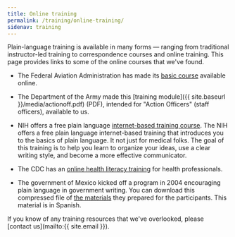 ```yaml
---
title: Online training
permalink: /training/online-training/
sidenav: training
---
```


Plain-language training is available in many forms — ranging from traditional instructor-led training to correspondence courses and online training. This page provides links to some of the online courses that we've found.

- The Federal Aviation Administration has made its [basic course](https://www.faa.gov/about/initiatives/plain_language/basic_course/) available online.

- The Department of the Army made this [training module]({{ site.baseurl }}/media/actionoff.pdf) (PDF), intended for "Action Officers" (staff officers), available to us.

- NIH offers a free plain language [internet-based training course](https://plainlanguage.nih.gov). The NIH offers a free plain language internet-based training that introduces you to the basics of plain language. It not just for medical folks. The goal of this training is to help you learn to organize your ideas, use a clear writing style, and become a more effective communicator.

- The CDC has an [online health literacy training](https://www.cdc.gov/healthliteracy/training/) for health professionals.

- The government of Mexico kicked off a program in 2004 encouraging plain language in government writing. You can download this compressed file of [the materials](lenguaje.zip) they prepared for the participants. This material is in Spanish.

If you know of any training resources that we've overlooked, please [contact us](mailto:{{ site.email }}).
